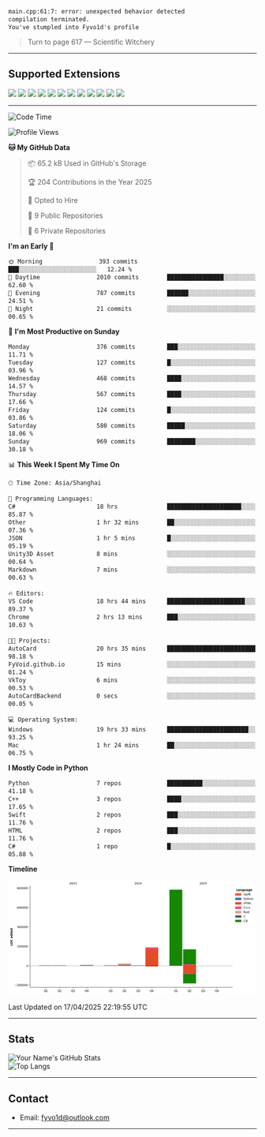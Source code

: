 ```
main.cpp:61:7: error: unexpected behavior detected
compilation terminated.
You've stumpled into Fyvo1d's profile
```

> Turn to page 617 — Scientific Witchery

---

## Supported Extensions

<p align="left">
  <img src="https://cdn.jsdelivr.net/gh/devicons/devicon/icons/cplusplus/cplusplus-original.svg" height="40" />
  <img src="https://cdn.jsdelivr.net/gh/devicons/devicon/icons/csharp/csharp-original.svg" height="40" />
  <img src="https://cdn.jsdelivr.net/gh/devicons/devicon/icons/python/python-original.svg" height="40" />
  <img src="https://cdn.jsdelivr.net/gh/devicons/devicon/icons/swift/swift-original.svg" height="40" />
  <img src="https://cdn.jsdelivr.net/gh/devicons/devicon/icons/git/git-original.svg" height="40" />
  <img src="https://cdn.jsdelivr.net/gh/devicons/devicon/icons/vscode/vscode-original.svg" height="40" />
  <img src="https://www.vulkan.org/user/themes/vulkan/images/logo/vulkan-logo.svg" height="40" />
  <img src="https://cdn.jsdelivr.net/gh/devicons/devicon/icons/opengl/opengl-original.svg" height="40" />
  <img src="https://cdn.jsdelivr.net/gh/devicons/devicon/icons/pytorch/pytorch-original.svg" height="40" />
  <img src="https://cdn.jsdelivr.net/gh/devicons/devicon/icons/unity/unity-original.svg" height="40" />
  <img src="https://cdn.jsdelivr.net/gh/devicons/devicon/icons/unrealengine/unrealengine-original.svg" height="40" />
  <img src="https://cdn.jsdelivr.net/gh/devicons/devicon/icons/cmake/cmake-original.svg" height="40" />
</p>


---

<!--START_SECTION:waka-->
![Code Time](http://img.shields.io/badge/Code%20Time-21%20hrs-blue)

![Profile Views](http://img.shields.io/badge/Profile%20Views-83-blue)

**🐱 My GitHub Data** 

> 📦 65.2 kB Used in GitHub's Storage 
 > 
> 🏆 204 Contributions in the Year 2025
 > 
> 💼 Opted to Hire
 > 
> 📜 9 Public Repositories 
 > 
> 🔑 6 Private Repositories 
 > 
**I'm an Early 🐤** 

```text
🌞 Morning                393 commits         ███░░░░░░░░░░░░░░░░░░░░░░   12.24 % 
🌆 Daytime                2010 commits        ████████████████░░░░░░░░░   62.60 % 
🌃 Evening                787 commits         ██████░░░░░░░░░░░░░░░░░░░   24.51 % 
🌙 Night                  21 commits          ░░░░░░░░░░░░░░░░░░░░░░░░░   00.65 % 
```
📅 **I'm Most Productive on Sunday** 

```text
Monday                   376 commits         ███░░░░░░░░░░░░░░░░░░░░░░   11.71 % 
Tuesday                  127 commits         █░░░░░░░░░░░░░░░░░░░░░░░░   03.96 % 
Wednesday                468 commits         ████░░░░░░░░░░░░░░░░░░░░░   14.57 % 
Thursday                 567 commits         ████░░░░░░░░░░░░░░░░░░░░░   17.66 % 
Friday                   124 commits         █░░░░░░░░░░░░░░░░░░░░░░░░   03.86 % 
Saturday                 580 commits         █████░░░░░░░░░░░░░░░░░░░░   18.06 % 
Sunday                   969 commits         ████████░░░░░░░░░░░░░░░░░   30.18 % 
```


📊 **This Week I Spent My Time On** 

```text
🕑︎ Time Zone: Asia/Shanghai

💬 Programming Languages: 
C#                       18 hrs              █████████████████████░░░░   85.87 % 
Other                    1 hr 32 mins        ██░░░░░░░░░░░░░░░░░░░░░░░   07.36 % 
JSON                     1 hr 5 mins         █░░░░░░░░░░░░░░░░░░░░░░░░   05.19 % 
Unity3D Asset            8 mins              ░░░░░░░░░░░░░░░░░░░░░░░░░   00.64 % 
Markdown                 7 mins              ░░░░░░░░░░░░░░░░░░░░░░░░░   00.63 % 

🔥 Editors: 
VS Code                  18 hrs 44 mins      ██████████████████████░░░   89.37 % 
Chrome                   2 hrs 13 mins       ███░░░░░░░░░░░░░░░░░░░░░░   10.63 % 

🐱‍💻 Projects: 
AutoCard                 20 hrs 35 mins      █████████████████████████   98.18 % 
FyVoid.github.io         15 mins             ░░░░░░░░░░░░░░░░░░░░░░░░░   01.24 % 
VkToy                    6 mins              ░░░░░░░░░░░░░░░░░░░░░░░░░   00.53 % 
AutoCardBackend          0 secs              ░░░░░░░░░░░░░░░░░░░░░░░░░   00.05 % 

💻 Operating System: 
Windows                  19 hrs 33 mins      ███████████████████████░░   93.25 % 
Mac                      1 hr 24 mins        ██░░░░░░░░░░░░░░░░░░░░░░░   06.75 % 
```

**I Mostly Code in Python** 

```text
Python                   7 repos             ██████████░░░░░░░░░░░░░░░   41.18 % 
C++                      3 repos             ████░░░░░░░░░░░░░░░░░░░░░   17.65 % 
Swift                    2 repos             ███░░░░░░░░░░░░░░░░░░░░░░   11.76 % 
HTML                     2 repos             ███░░░░░░░░░░░░░░░░░░░░░░   11.76 % 
C#                       1 repo              █░░░░░░░░░░░░░░░░░░░░░░░░   05.88 % 
```



**Timeline**

![Lines of Code chart](https://raw.githubusercontent.com/FyVoid/FyVoid/main/assets/bar_graph.png)


 Last Updated on 17/04/2025 22:19:55 UTC
<!--END_SECTION:waka-->

---

## Stats

![Your Name's GitHub Stats](https://github-readme-stats.vercel.app/api?username=fyvoid&show_icons=true&theme=tokyonight)  
![Top Langs](https://github-readme-stats.vercel.app/api/top-langs/?username=fyvoid&layout=compact&theme=tokyonight)

---

## Contact

- Email: [fyvo1d@outlook.com](fyvo1d@outlook.com)  

---
